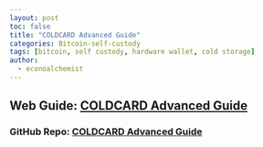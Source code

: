 ```yaml
---
layout: post
toc: false
title: "COLDCARD Advanced Guide"
categories: Bitcoin-self-custody
tags: [bitcoin, self custody, hardware wallet, cold storage]
author:
  - econoalchemist
---
```


## Web Guide: [COLDCARD Advanced Guide](https://econoalchemist.github.io/COLDCARD-Paranoid/)

### GitHub Repo: [COLDCARD Advanced Guide](https://github.com/econoalchemist/COLDCARD-Paranoid)
